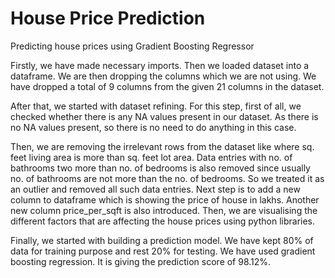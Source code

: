 # House Price Prediction
Predicting house prices using Gradient Boosting Regressor

Firstly, we have made necessary imports.
Then we loaded dataset into a dataframe.
We are then dropping the columns which we are not using. We have dropped a total of 9 columns from the given 21 columns in the dataset.

After that, we started with dataset refining. For this step, first of all, we checked whether there is any NA values present in our dataset. As there is no NA values present, so there is no need to do anything in this case.

Then, we are removing the irrelevant rows from the dataset like where sq. feet living area is more than sq. feet lot area. Data entries with no. of bathrooms two more than no. of bedrooms is also removed since usually no. of bathrooms are not more than the no. of bedrooms. So we treated it as an outlier and removed all such data entries.
Next step is to add a new column to dataframe which is showing the price of house in lakhs. Another new column price_per_sqft is also introduced.
Then, we are visualising the different factors that are affecting the house prices using python libraries. 

Finally, we started with building a prediction model. We have kept 80% of data for training purpose and rest 20% for testing.
We have used gradient boosting regression. It is giving the prediction score of 98.12%.
